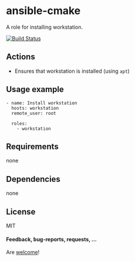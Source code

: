 # ansible-cmake

A role for installing workstation.

[![Build Status](https://api.travis-ci.org/AlbanAndrieu/ansible-workstation.png?branch=master)](https://travis-ci.org/AlbanAndrieu/ansible-workstation)

## Actions

- Ensures that workstation is installed (using `apt`)

Usage example
------------

    - name: Install workstation
      hosts: workstation
      remote_user: root
    
      roles:
        - workstation      

Requirements
------------

none

Dependencies
------------

none

License
-------

MIT

#### Feedback, bug-reports, requests, ...

Are [welcome](https://github.com/AlbanAndrieu/ansible-workstation/issues)!
